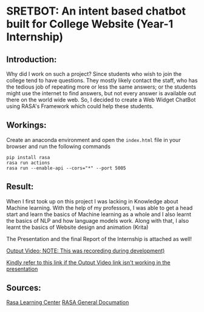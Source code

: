 # SRETBOT: An intent based chatbot built for College Website (Year-1 Internship)

## Introduction:
Why did I work on such a project? Since students who wish to join the college tend to have questions. They mostly likely contact the staff, who has the tedious job of repeating more or less the same answers; or the students might use the internet to find answers, but not every answer is available out there on the world wide web. So, I decided to create a Web Widget ChatBot using RASA's Framework which could help these students.

## Workings:
Create an anaconda environment and open the ```index.html``` file in your browser and run the following commands
```
pip install rasa
rasa run actions
rasa run --enable-api --cors="*" --port 5005
```

## Result: 
When I first took up on this project I was lacking in Knowledge about Machine learning. With the help of my professors, I was able to get a head start and learn the basics of Machine learning as a whole and I also learnt the basics of NLP and how language models work. Along with that, I also learnt the basics of Website design and animation (Krita) 

The Presentation and the final Report of the Internship is attached as well!

[Output Video; NOTE: This was recoreding during development)](https://drive.google.com/file/d/13WzXdx5rM3LHGaTxg9qVCgm25bP7xv1Z/view?usp=sharing)

[Kindly refer to this link if the Output Video link isn't working in the presentation](https://docs.google.com/file/d/1RiYb2GOeZEh2VomE7a-9csTTMGmZXqKI/)

## Sources:
[Rasa Learning Center](https://learning.rasa.com)
[RASA General Documation](https://rasa.com/docs/)
